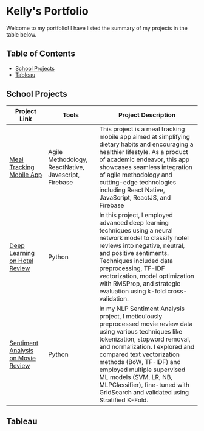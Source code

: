 # Kelly's Portfolio
Welcome to my portfolio! I have listed the summary of my projects in the table below.
## Table of Contents
- [School Projects](#School-Projects)
- [Tableau](#Tableau)
## School Projects
| Project Link | Tools | Project Description |
|--------------|-------|---------------------|
|[Meal Tracking Mobile App](https://github.com/kxychin/HomeChef.git)| Agile Methodology, ReactNative, Javescript, Firebase|This project is a meal tracking mobile app aimed at simplifying dietary habits and encouraging a healthier lifestyle. As a product of academic endeavor, this app showcases seamless integration of agile methodology and cutting-edge technologies including React Native, JavaScript, ReactJS, and Firebase|
|[Deep Learning on Hotel Review](https://github.com/kxychin/HotelReviewClassification.git)|Python |In this project, I employed advanced deep learning techniques using a neural network model to classify hotel reviews into negative, neutral, and positive sentiments. Techniques included data preprocessing, TF-IDF vectorization, model optimization with RMSProp, and strategic evaluation using k-fold cross-validation. |
|[Sentiment Analysis on Movie Review](https://github.com/kxychin/MovieReview.git)|Python|In my NLP Sentiment Analysis project, I meticulously preprocessed movie review data using various techniques like tokenization, stopword removal, and normalization. I explored and compared text vectorization methods (BoW, TF-IDF) and employed multiple supervised ML models (SVM, LR, NB, MLPClassifier), fine-tuned with GridSearch and validated using Stratified K-Fold.|
## Tableau

